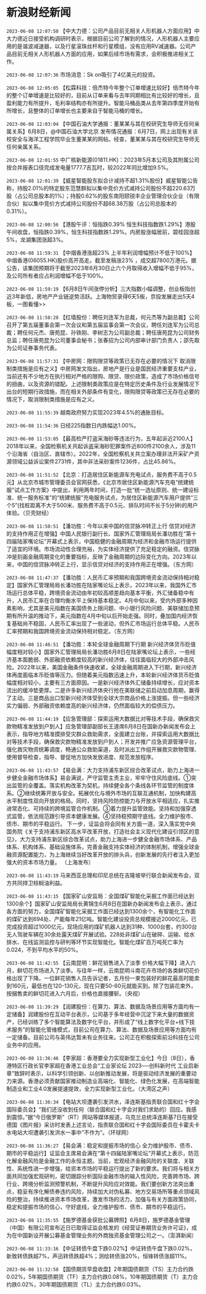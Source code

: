 # 新浪财经新闻
`2023-06-08 12:07:50` 【中大力德：公司产品目前无相关人形机器人方面应用】中大力德近日接受机构调研时表示，根据目前公司了解到的情况，人形机器人主要应用的是谐波减速器，以及行星滚珠丝杆和行星模组，没有应用RV减速器。公司产品目前无相关人形机器人方面的应用，如果后续市场有需求，会积极推进相关工作。

`2023-06-08 12:07:36` 市场消息：Sk on吸引了4亿美元的投资。

`2023-06-08 12:05:05` 【松霖科技：倍杰特今年整个订单增速比较好】倍杰特今年的整个订单增速是比较好的，目前从订单来看与去年同期相比有比较好的增长，且盈利能力有所提升，毛利率结构亦有所提升。智能马桶品类从去年第四季度开始有所增长，且整体的订单增长也主要来自于智能马桶的增长。

`2023-06-08 12:03:04` 【中国石油大学通报：董某某与其在校研究生导师无任何亲属关系】6月8日，@中国石油大学北京 发布情况通报：6月7日，网上出现有关该校安全与海洋工程学院毕业生董某某的网帖。经查，董某某与其在校研究生导师无任何亲属关系。

`2023-06-08 12:01:55` 中广核新能源(01811.HK)：2023年5月本公司及其附属公司按合并报表口径完成发电量1777.7吉瓦时，较2022年同比增加9.5%。

`2023-06-08 12:01:39` 【威星智能股东拟合计减持不超1.31%股份】威星智能公告称，持股2.01%的特定股东范慧群拟以集中竞价方式减持公司股份不超220.63万股（占公司总股本的1%）；持股0.62%的股东南阳颐锐丰企业管理合伙企业（有限合伙）拟以集中竞价方式减持公司股份不超68.38万股（占公司总股本的0.31%）。

`2023-06-08 12:00:56` 【港股午评：恒指跌0.39% 恒生科技指数跌1.29%】港股午间收盘，恒指跌0.39%，恒生科技指数跌1.29%。内房股涨幅居前，碧桂园涨超5%，龙湖集团涨超3%。

`2023-06-08 11:59:31` 【中烟香港涨超23% 上半年利润增幅预计不低于100%】中烟香港(06055.HK)股价高开高走。截至发稿涨23% ，成交超7800万港元。据公告，该集团预期将于截至2023年6月30日止六个月取得收入增幅不低于95%，及公司所有者应占利润增幅不低于100%。

`2023-06-08 11:59:19` 【6月8日午间涨停分析】三大指数小幅调整，创业板指创近3年新低，房地产产业链逆势活跃。上海物贸录得6天5板，京投发展走出5天4板，一图看懂>>

`2023-06-08 11:58:28` 【红墙股份：聘任刘连军为总裁，何元杰等为副总裁】公司召开了第五届董事会第一次会议和第五届监事会第一次会议，聘任刘连军为公司总裁；聘任何元杰、唐苑昆、孙铁刚、李树志为公司副总裁；聘任唐苑昆为公司财务总监；聘任唐苑昆为公司董事会秘书；张春招为公司内部审计部门负责人；邵先取为公司证券事务代表。

`2023-06-08 11:57:31` 【中房网：限购限贷等政策已无存在必要的情况下 取消限制类措施是应有之义】中房网发文指出，房地产是行业是国民经济重要支柱产业，当前还有不少地方在执行相对严格的限购、限贷、限价政策，造成了市场价格信号的扭曲，以及资源的错配。上述限制类政策应是在特定历史条件及行业发展情况下出台的短期行政措施，而在相关外部条件有变化，限购限贷等政策已无存在必要的情况下，取消限制类措施是应有之义。

`2023-06-08 11:55:39` 越南政府努力实现2023年4.5%的通胀目标。

`2023-06-08 11:54:36` 日经225指数日内跌幅达1.00%。

`2023-06-08 11:53:05` 【最高检严打盗采海砂等违法行为，五年起诉近2100人】2018年以来，全国检察机关共起诉盗采海砂犯罪案件近800件2100余人，涉及11个沿海省（自治区、直辖市）。2022年，全国检察机关共立案办理非法开采矿产资源领域公益诉讼案件2731件，其中非法采砂案件1236件，占比45.86%。

`2023-06-08 11:51:52` 【北京：打造居住区新能源车充电试点，服务费不高于0.5元】从北京市城市管理委员会官网获悉，《北京市居住区新能源汽车充电“统建统服”试点工作方案》中提出，利用两年时间，打造一批“统一选址原则、统一建设标准、统一服务标准”的“统建统服”充电服务试点，为居住区新能源汽车用户提供“三个5”(找桩距离不大于500米、服务费不高于0.5元、排队时间不长于5分钟)的用户体验。（贝壳财经）

`2023-06-08 11:50:51` 【潘功胜：今年以来中国的信贷脉冲转正上行 信贷对经济的支持作用正在增强】中国人民银行副行长、国家外汇管理局局长潘功胜在“第十四届陆家嘴论坛”开幕式上表示，中国稳健的金融周期为经济和金融市场运行提供了适宜的环境。市场流动性合理充裕，为实体经济提供了充足稳定的融资。信贷脉冲是刻画金融周期变化的重要指标，反映了金融周期的边际变化方向。2023年以来，中国的信贷脉冲转正上行，显示信贷对经济的支持作用正在增强。（东方网）

`2023-06-08 11:47:37` 【潘功胜：人民币汇率预期和我国跨境资金流动保持相对稳定】国家外汇管理局局长潘功胜在陆家嘴论坛上表示，2023年以来，我国外汇市场运行总体平稳，跨境资金流动由年初较高顺差趋向基本平衡，外汇储备稳中有升，人民币汇率在合理均衡水平上保持基本稳定。4月中旬以来，受内外部多种因素影响，尤其是美元指数在美国债务上限问题、中小银行风险问题、美联储加息预期有所升温的推动下，美元指数在4月中旬以后开始走强。同时，叠加国内经济恢复基础尚不稳固，人民币汇率出现了一些波动，但外汇市场运行总体平稳。人民币汇率预期和我国跨境资金流动保持相对稳定。（东方网）

`2023-06-08 11:46:51` 【潘功胜：本轮全球金融周期下行期 新兴经济体货币贬值幅度相对较小】国家外汇管理局局长潘功胜6月8日在陆家嘴论坛上表示，一些经济基本面脆弱、外部融资依赖度较高的新兴经济体，往往面临较大的外部冲击风险。2022年以来，美国金融条件快速收紧，全球金融周期进入下行期，新兴经济体再度面临本币贬值等压力。但随着美元指数迅速上升，本轮新兴经济体货币贬值幅度相对较小，主要有三方面原因。一是新兴经济体外汇储备持续增长，应对资本流出的缓冲垫更厚。二是许多新兴经济体央行抢在美联储之前启动加息周期，赢得了主动。三是商品出口型新兴经济体受到全球大宗商品价格上涨提振。但一些经济实力偏弱、外部融资依赖度高的新兴经济体，仍然面临较大的偿债压力。

`2023-06-08 11:44:19` 【应急管理部：探索运用大数据比对等技术手段，确保救灾款物精准发放到户到人】应急管理部副部长王道席6月8日在国新办新闻发布会上表示，指导地方精准摸排受灾群众救助需求，全面建立台账，并探索运用大数据比对等技术手段，确保救灾款物精准发放到户到人；开发并推广应急资源管理平台，强化救灾物资统筹调度，畅通公众救助渠道，及时派出工作组开展救灾款物管理、使用督导检查，指导、督促地方加快发放进度、规范发放程序。

`2023-06-08 11:43:57` 【易会满：大力支持浦东新区综合改革试点，助力上海进一步健全金融市场体系】易会满说，严守监管主责主业，牢牢守住风险底线。①突出监管的全覆盖。落实机构改革为契机，持续健全各个条线各环节监管的制度体系。②继续统筹开放与安全。拓展优化与境外市场的互联互通机制，加快构建高水平制度性双向开放的格局。同时，坚持风险防控能力与开放水平相适应，扎实推进常态化、可持续的跨境监管合作机制。③着力提升监管效能。坚持和加强穿透式监管，依法规范跟引导资本健康发展。④坚持稳预期守底线。全力维护股市、债市、期市的平稳运行。 下一步，证监会将会同有关方面一道，深入落实党中央国务院《关于支持浦东新区高水平改革开放，打造社会主义现代化建设引领区的意见》，大力支持浦东新区综合改革试点，助力上海进一步健全金融市场体系、产品体系、机构体系、基础设施体系，完善金融支持实体经济的体制机制，增强全球金融资源配置能力，为上海继续当好改革开放的排头兵，创新发展的先行者注入更加强大的资本市场力量。 （上海发布）

`2023-06-08 11:43:19` 马来西亚总理和印尼总统在吉隆坡举行联合新闻发布会，双方共同捍卫棕榈油利益。

`2023-06-08 11:43:15` 【国家矿山安监局：全国煤矿智能化采掘工作面已经达到1300余个】国家矿山安监局局长黄锦生6月8日在国新办新闻发布会上表示，通过各方面的努力，全国煤矿智能化采掘工作面已经达到1300余个，有智能化工作面的煤矿达到694处、产能每年21亿吨。智能化建设投资总规模接近2000亿元，已完成投资超过1000亿元，现场应用的煤矿机器人达到31种、1000台套，约300台无人驾驶车辆在30余处露天煤矿开展试验。228处非煤矿山在破碎、运输、给水排水、在线监测监控与研判等环节实现智能化。智能化煤矿百万吨死亡率为0.024，不到平均水平的50%。

`2023-06-08 11:42:55` 【云南昆明：鲜花销售进入了淡季 价格大幅下降】进入六月，鲜切花市场进入了淡季。与往年一样，云南昆明斗南花卉市场的各类鲜切花价格出现了下降。一位鲜花销售人员告诉记者，五月份一束包装好的鲜花最高时能卖到160元，最低也在120-130元，现在只要50-60元就能买到。除了包装花束外，按捆售卖的鲜切花进入六月后，价格也直接腰斩。（央视）

`2023-06-08 11:39:29` 【润建股份：在算力、算法、数据及场景应用等方面均有一定储备】润建股份在互动平台表示，公司基于多年经营中沉淀下来大量的数据资产，已经训练了多个智能算法及数字化平台，并形成了“线上数字化平台+线下技术服务”的智能化管维模式，目前公司在算力、算法、数据及场景应用等方面均有一定储备。目前公司与英伟达暂未有业务往来。公司正在积极探索前沿科技在公司业务中的应用。

`2023-06-08 11:36:46` 【李家超：香港要全力实现新型工业化】今日（8日），香港特区行政长官李家超在香港工业总会“工业家论坛 2023──创科新时代 工业启新章”致辞时表示，以科学引领创新、以创新推动发展，将是驱动经济发展的重要动力来源。香港必须贡献国家推动制造业高端化、智能化、绿色化发展，在高端智能制造业和工业4.0发展提速提效，全力实现新型工业化。（大湾区之声）

`2023-06-08 11:36:34` 【电站大坝遭袭引发洪水，泽连斯基指责联合国和红十字会国际委员会】“我们还没收到任何（联合国和红十字会对我们求助的）回应。我感到震惊。”据“今日俄罗斯”（RT）网站等媒体报道，乌克兰总统泽连斯基7日在接受德国《图片报》采访时发表上述言论，指责联合国和红十字会国际委员在卡霍夫卡水电站大坝遭袭引发洪水一事中“不作为”。（环球网）

`2023-06-08 11:36:27` 【易会满：稳定和提振市场的信心 全力维护股市、债市、期市的平稳运行】证监会主席易会满在“第十四届陆家嘴论坛”开幕式上表示，防范化解金融风险是金融工作的永恒主题。当前，宏观经济金融风险的关联度、关联性、系统性进一步增强，给资本市场的平稳运行提出了新的要求。我们将与相关方面共同加强宏观研判，密切跟踪分析国际金融市场的输入性风险，完善跨市场、跨行业、跨境分析监测预警机制，不断提升风险应对效能。我们要创新方法突出重点，稳妥有序化解债券违约风险，持续加大对伪私募、地方交易场所等重点领域风险的整治，持续推进资本市场改革，激发市场的活力，加强与有关方面政策协同，稳定和提振市场的信心，守好底线，全力维护股市、债市、期市的平稳运行。

`2023-06-08 11:35:55` 【施罗德基金获批公募牌照】6月8日，施罗德基金管理（中国）有限公司宣布近日已取得证监会核发的《经营证券期货业务许可证》，成为在中国新设开展公募基金管理业务的外商独资基金管理公司之一。（澎湃新闻）

`2023-06-08 11:33:16` 【中证转债午盘下跌0.02%】中证转债午盘下跌0.02%，新致转债跌超7%，声迅转债跌超4%；测绘转债涨20%，恒锋转债涨超11%。

`2023-06-08 11:32:58` 【国债期货早盘收盘】2年期国债期货（TS）主力合约跌0.02%，5年期国债期货（TF）主力合约跌0.08%，10年期国债期货（T）主力合约跌0.02%，30年期国债期货（TL）主力合约跌0.03%。


